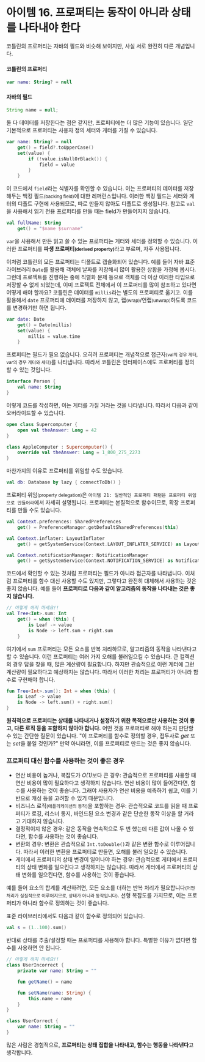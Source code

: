 # 아이템 16. 프로퍼티는 동작이 아니라 상태를 나타내야 한다

코틀린의 프로퍼티는 자바의 필드와 비슷해 보이지만, 사실 서로 완전히 다른 개념입니다.

#### 코틀린의 프로퍼티

```kotlin
var name: String? = null
```

#### 자바의 필드

```java
String name = null;
```

둘 다 데이터를 저장한다는 점은 같지만, 프로퍼티에는 더 많은 기능이 있습니다. 일단 기본적으로 프로퍼티는 사용자 정의 세터와 게터를 가질 수 있습니다.

```kotlin
var name: String? = null
    get() = field?.toUpperCase()
    set(value) {
        if (!value.isNullOrBlack()) {
            field = value
        }
    }
```

이 코드에서 `field`라는 식별자를 확인할 수 있습니다. 이는 프로퍼티의 데이터를 저장해두는 백킹 필드<small>(backing field)</small>에 대한 레퍼런스입니다. 이러한 백킹 필드는 세터와 게터의 디폴트 구현에 사용되므로, 따로 만들지 않아도 디폴트로 생성됩니다. 참고로 `val`을 사용해서 읽기 전용 프로퍼티를 만들 때는 field가 만들어지지 않습니다.

```kotlin
val fullName: String
    get() = "$name $surname"
```

`var`을 사용해서 만든 읽고 쓸 수 있는 프로퍼티는 게터와 세터를 정의할 수 있습니다. 이러한 프로퍼티를 <b>파생 프로퍼티<small>(derived property)</small></b>라고 부르며, 자주 사용됩니다.

이처럼 코틀린의 모든 프로퍼티는 디폴트로 캡슐화되어 있습니다. 예를 들어 자바 표준 라이브러리 `Date`를 활용해 객체에 날짜를 저장해서 많이 활용한 상황을 가정해 봅시다. 그런데 프로젝트를 진행하는 중에 직렬화 문제 등으로 객체를 더 이상 이러한 타입으로 저장할 수 없게 되었는데, 이미 프로젝트 전체에서 이 프로퍼티를 많이 참조하고 있다면 어떻게 해야 할까요? 코틀린은 데이터를 `millis`라는 별도의 프로퍼티로 옮기고. 이를 활용해서 `date` 프로퍼티에 데이터를 저장하지 않고, 랩<small>(wrap)</small>/언랩<small>(unwrap)</small>하도록 코드를 변경하기만 하면 됩니다.

```kotlin
var date: Date
    get() = Date(millis)
    set(value) {
        millis = value.time
    }
```

프로퍼티는 필드가 필요 없습니다. 오히려 프로퍼티는 개념적으로 접근자<small>(val의 경우 게터, var의 경우 게터와 세터)</small>를 나타냅니다. 따라서 코틀린은 인터페이스에도 프로퍼티를 정의할 수 있는 것입니다.

```kotlin
interface Person {
    val name: String
}
```

이렇게 코드를 작성하면, 이는 게터를 가질 거라는 것을 나타냅니다. 따라서 다음과 같이 오버라이드할 수 있습니다.

```kotlin
open class Supercomputer {
    open val theAnswer: Long = 42
}

class AppleComputer : Supercomputer() {
    override val theAnswer: Long = 1_800_275_2273
}
```

마찬가지의 이유로 프로퍼티를 위임할 수도 있습니다.

```kotlin
val db: Database by lazy { connectToDb() }
```

프로퍼티 위임<small>(property delegation)</small>은 `아이템 21: 일반적인 프로퍼티 패턴은 프로퍼티 위임으로 만들어라`에서 자세히 설명됩니다. 프로퍼티는 본질적으로 함수이므로, 확장 프로퍼티를 만들 수도 있습니다.

```kotlin
val Context.preferences: SharedPreferences
	get() = PreferenceManager.getDefaultSharedPreferences(this)

val Context.inflater: LayoutInflater
	get() = getSystemService(Context.LAYOUT_INFLATER_SERVICE) as LayoutInflater

val Context.notificationManager: NotificationManager
    get() = getSystemService(Context.NOTIFICATION_SERVICE) as NotificationManager
```

코드에서 확인할 수 있는 것처럼 프로퍼티는 필드가 아니라 접근자를 나타냅니다. 이처럼 프로퍼티를 함수 대신 사용할 수도 있지만, 그렇다고 완전히 대체해서 사용하는 것은 좋지 않습니다. 예를 들어 **프로퍼티로 다음과 같이 알고리즘의 동작을 나타내는 것은 좋지 않습니다.**

```kotlin
// 이렇게 하지 마세요!!
val Tree<Int>.sum: Int
    get() = when (this) {
        is Leaf -> value
        is Node -> left.sum + right.sum
    }
```

여기에서 `sum` 프로퍼티는 모든 요소를 반복 처리하므로, 알고리즘의 동작을 나타낸다고 할 수 있습니다. 이런 프로퍼티는 여러 가지 오해를 불러일으킬 수 있습니다. 큰 컬렉션의 경우 답을 찾을 때, 많은 계산량이 필요합니다. 하지만 관습적으로 이런 게터에 그런 계산량이 필요하다고 예상하지는 않습니다. 따라서 이러한 처리는 프로퍼티가 아니라 함수로 구현해야 합니다.

```kotlin
fun Tree<Int>.sum(): Int = when (this) {
    is Leaf -> value
    is Node -> left.sum() + right.sum()
}
```

**원칙적으로 프로퍼티는 상태를 나타내거나 설정하기 위한 목적으로만 사용하는 것이 좋고, 다른 로직 등을 포함하지 않아야 합니다.** 어떤 것을 프로퍼티로 해야 하는지 판단할 수 있는 간단한 질문이 있습니다. "이 프로퍼티를 함수로 정의할 경우, 접두사로 *get* 또는 *set*을 붙일 것인가?" 만약 아니라면, 이를 프로퍼티로 만드는 것은 좋지 않습니다.

### 프로퍼티 대신 함수를 사용하는 것이 좋은 경우

- 연산 비용이 높거나, 복잡도가 <i>O(1)</i>보다 큰 경우: 관습적으로 프로퍼티를 사용할 때 연산 비용이 많이 필요하다고 생각하지 않습니다. 연산 비용이 많이 들어간다면, 함수를 사용하는 것이 좋습니다. 그래야 사용자가 연산 비용을 예측하기 쉽고, 이를 기반으로 캐싱 등을 고려할 수 있기 때문입니다.
- 비즈니스 로직<small>(애플리케이션의 동작)</small>을 포함하는 경우: 관습적으로 코드를 읽을 때 프로퍼티가 로깅, 리스너 통지, 바인드된 요소 변경과 같은 단순한 동작 이상을 할 거라고 기대하지 않습니다.
- 결정적이지 않은 경우: 같은 동작을 연속적으로 두 번 했는데 다른 값이 나올 수 있다면, 함수를 사용하는 것이 좋습니다.
- 변환의 경우: 변환은 관습적으로 `Int.toDouble()`과 같은 변환 함수로 이루어집니다. 따라서 이러한 변환을 프로퍼티로 만들면, 오해를 불러 일으킬 수 있습니다.
- 게터에서 프로퍼티의 상태 변경이 일어나야 하는 경우: 관습적으로 게터에서 프로퍼티의 상태 변화를 일으킨다고 생각하지는 않습니다. 따라서 게터에서 프로퍼티의 상태 변화를 일으킨다면, 함수를 사용하는 것이 좋습니다.

예를 들어 요소의 합계를 계산하려면, 모든 요소를 더하는 반복 처리가 필요합니다<small>(어떤 처리가 실질적으로 이루어지므로, 상태가 아니라 동작입니다)</small>. 선형 복잡도를 가지므로, 이는 프로퍼티가 아니라 함수로 정의하는 것이 좋습니다.

표준 라이브러리에서도 다음과 같이 함수로 정의되어 있습니다.

```kotlin
val s = (1..100).sum()
```

반대로 상태를 추출/설정할 때는 프로퍼티를 사용해야 합니다. 특별한 이유가 없다면 함수를 사용하면 안 됩니다.

```kotlin
// 이렇게 하지 마세요!!
class UserIncorrect {
    private var name: String = ""

    fun getName() = name

    fun setName(name: String) {
        this.name = name
    }
}

class UserCorrect {
    var name: String = ""
}
```

많은 사람은 경험적으로, **프로퍼티는 상태 집합을 나타내고, 함수는 행동을 나타낸다**고 생각합니다.